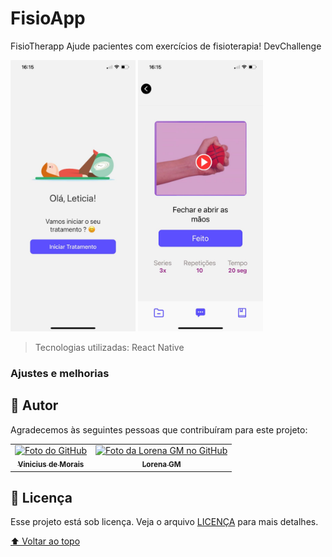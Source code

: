 # FisioApp
FisioTherapp Ajude pacientes com exercícios de fisioterapia!
DevChallenge

<img src="src/assets/Home.jpeg" alt="home" width=200 heigth=200>
<img src="src/assets/Session.jpeg" alt="home" width=200 heigth=200>


> Tecnologias utilizadas:
React Native

### Ajustes e melhorias

## 🤝 Autor

Agradecemos às seguintes pessoas que contribuíram para este projeto:

<table>
  <tr>
    <td align="center">
      <a href="#">
        <img src="https://avatars.githubusercontent.com/u/14661831?v=4" width="100px;" alt="Foto do GitHub"/><br>
        <sub>
          <b>Vinicius de Morais</b>
        </sub>
      </a>
    </td>
    <td align="center">
      <a href="#">
        <img src="https://avatars3.githubusercontent.com/u/19291466" width="100px;" alt="Foto da Lorena GM no GitHub"/><br>
        <sub>
          <b>Lorena GM</b>
        </sub>
      </a>
    </td>
  </tr>
</table>

## 📝 Licença

Esse projeto está sob licença. Veja o arquivo [LICENÇA](LICENSE.md) para mais detalhes.

[⬆ Voltar ao topo](#nome-do-projeto)<br>
